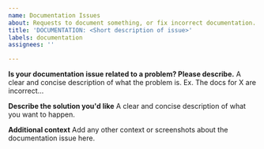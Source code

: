 ```yaml
---
name: Documentation Issues
about: Requests to document something, or fix incorrect documentation.
title: 'DOCUMENTATION: <Short description of issue>'
labels: documentation
assignees: ''

---
```


**Is your documentation issue related to a problem? Please describe.**
A clear and concise description of what the problem is. Ex. The docs for X are incorrect...

**Describe the solution you'd like**
A clear and concise description of what you want to happen.

**Additional context**
Add any other context or screenshots about the documentation issue here.
